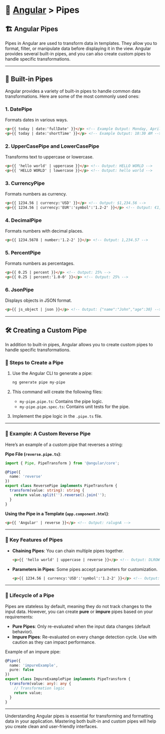 # 📘 [Angular](../) > Pipes

## 🏗️ Angular Pipes

Pipes in Angular are used to transform data in templates. They allow you to format, filter, or manipulate data before displaying it in the view. Angular provides several built-in pipes, and you can also create custom pipes to handle specific transformations.

---

## 🔄 Built-in Pipes

Angular provides a variety of built-in pipes to handle common data transformations. Here are some of the most commonly used ones:

### 1. **DatePipe**
Formats dates in various ways.
```html
<p>{{ today | date:'fullDate' }}</p> <!-- Example Output: Monday, April 15, 2025 -->
<p>{{ today | date:'shortTime' }}</p> <!-- Example Output: 10:30 AM -->
```

### 2. **UpperCasePipe and LowerCasePipe**
Transforms text to uppercase or lowercase.
```html
<p>{{ 'hello world' | uppercase }}</p> <!-- Output: HELLO WORLD -->
<p>{{ 'HELLO WORLD' | lowercase }}</p> <!-- Output: hello world -->
```

### 3. **CurrencyPipe**
Formats numbers as currency.
```html
<p>{{ 1234.56 | currency:'USD' }}</p> <!-- Output: $1,234.56 -->
<p>{{ 1234.56 | currency:'EUR':'symbol':'1.2-2' }}</p> <!-- Output: €1,234.56 -->
```

### 4. **DecimalPipe**
Formats numbers with decimal places.
```html
<p>{{ 1234.5678 | number:'1.2-2' }}</p> <!-- Output: 1,234.57 -->
```

### 5. **PercentPipe**
Formats numbers as percentages.
```html
<p>{{ 0.25 | percent }}</p> <!-- Output: 25% -->
<p>{{ 0.25 | percent:'1.0-0' }}</p> <!-- Output: 25% -->
```

### 6. **JsonPipe**
Displays objects in JSON format.
```html
<p>{{ js_object | json }}</p> <!-- Output: {"name":"John","age":30} -->
```

---

## 🛠️ Creating a Custom Pipe

In addition to built-in pipes, Angular allows you to create custom pipes to handle specific transformations.

### 📜 Steps to Create a Pipe

1. Use the Angular CLI to generate a pipe:
   ```bash
   ng generate pipe my-pipe
   ```

2. This command will create the following files:
   - `my-pipe.pipe.ts`: Contains the pipe logic.
   - `my-pipe.pipe.spec.ts`: Contains unit tests for the pipe.

3. Implement the pipe logic in the `.pipe.ts` file.

---

### 📄 Example: A Custom Reverse Pipe

Here’s an example of a custom pipe that reverses a string:

**Pipe File (`reverse.pipe.ts`)**:
```typescript
import { Pipe, PipeTransform } from '@angular/core';

@Pipe({
  name: 'reverse'
})
export class ReversePipe implements PipeTransform {
  transform(value: string): string {
    return value.split('').reverse().join('');
  }
}
```

**Using the Pipe in a Template (`app.component.html`)**:
```html
<p>{{ 'Angular' | reverse }}</p> <!-- Output: ralugnA -->
```

---

### 📜 Key Features of Pipes

- **Chaining Pipes**: You can chain multiple pipes together.
  ```html
  <p>{{ 'hello world' | uppercase | reverse }}</p> <!-- Output: DLROW OLLEH -->
  ```

- **Parameters in Pipes**: Some pipes accept parameters for customization.
  ```html
  <p>{{ 1234.56 | currency:'USD':'symbol':'1.2-2' }}</p> <!-- Output: $1,234.56 -->
  ```

---

### 🔄 Lifecycle of a Pipe

Pipes are stateless by default, meaning they do not track changes to the input data. However, you can create **pure** or **impure** pipes based on your requirements:

- **Pure Pipes**: Only re-evaluated when the input data changes (default behavior).
- **Impure Pipes**: Re-evaluated on every change detection cycle. Use with caution as they can impact performance.

Example of an impure pipe:
```typescript
@Pipe({
  name: 'impureExample',
  pure: false
})
export class ImpureExamplePipe implements PipeTransform {
  transform(value: any): any {
    // Transformation logic
    return value;
  }
}
```

---

Understanding Angular pipes is essential for transforming and formatting data in your application. Mastering both built-in and custom pipes will help you create clean and user-friendly interfaces.
